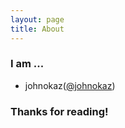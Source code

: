 ```yaml
---
layout: page
title: About
---
```


### I am ...
- johnokaz([@johnokaz](https://twitter.com/johnokaz))

### Thanks for reading!
